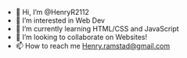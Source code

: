 - 👋 Hi, I’m @HenryR2112
- 👀 I’m interested in Web Dev
- 🌱 I’m currently learning HTML/CSS and JavaScript
- 💞️ I’m looking to collaborate on Websites!
- 📫 How to reach me Henry.ramstad@gmail.com


<!---
HenryR2112/HenryR2112 is a ✨ special ✨ repository because its `README.md` (this file) appears on your GitHub profile.
You can click the Preview link to take a look at your changes.
--->
